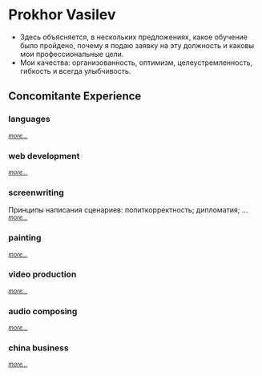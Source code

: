 # Prokhor Vasilev

- Здесь объясняется, в нескольких предложениях, какое обучение было пройдено, почему я подаю заявку на эту должность и каковы мои профессиональные цели.
- Мои качества: организованность, оптимизм, целеустремленность, гибкость и всегда улыбчивость.

## Concomitante Experience

### languages
<sup>_[more…]()_</sup>

### web development
<sup>_[more…](https://github.com/43320888)_</sup> 

### screenwriting
Принципы написания сценариев: политкорректность; дипломатия; …
<sup>_[more…]()_</sup> 

### painting
<sup>_[more…](https://github.com/43303246)_</sup> 

### video production
<sup>_[more…](https://github.com/57583240)_</sup> 

### audio composing
<sup>_[more…](https://github.com/43302516)_</sup> 

### china business
<sup>_[more…]()_</sup> 

